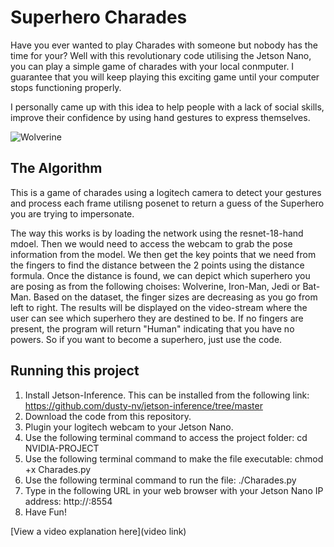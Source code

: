 # Superhero Charades

Have you ever wanted to play Charades with someone but nobody has the time for your? Well with this revolutionary code utilising the Jetson Nano, you can play a simple game of charades with your local conmputer. I guarantee that you will keep playing this exciting game until your computer stops functioning properly. 

I personally came up with this idea to help people with a lack of social skills, improve their confidence by using hand gestures to express themselves.

<img alt="Wolverine" src="https://github.com/RifaatAA/NVIDIA-PROJECT/assets/142425815/d8c0b971-6c19-4595-88bf-789f754b3d54">

## The Algorithm

This is a game of charades using a logitech camera to detect your gestures and process each frame utilisng posenet to return a guess of the Superhero you are trying to impersonate. 

The way this works is by loading the network using the resnet-18-hand mdoel. Then we would need to access the webcam to grab the pose information from the model. We then get the key points that we need from the fingers to find the distance between the 2 points using the distance formula. Once the distance is found, we can depict which superhero you are posing as from the following choises: Wolverine, Iron-Man, Jedi or Bat-Man. Based on the dataset, the finger sizes are decreasing as you go from left to right. The results will be displayed on the video-stream where the user can see which superhero they are destined to be. If no fingers are present, the program will return "Human" indicating that you have no powers. So if you want to become a superhero, just use the code.

## Running this project

1. Install Jetson-Inference. This can be installed from the following link: https://github.com/dusty-nv/jetson-inference/tree/master
2. Download the code from this repository.
3. Plugin your logitech webcam to your Jetson Nano.
4. Use the following terminal command to access the project folder: cd NVIDIA-PROJECT
5. Use the following terminal command to make the file executable: chmod +x Charades.py
6. Use the following terminal command to run the file: ./Charades.py
7. Type in the following URL in your web browser with your Jetson Nano IP address: http://<JETSON-IP>:8554
8. Have Fun!

[View a video explanation here](video link)
